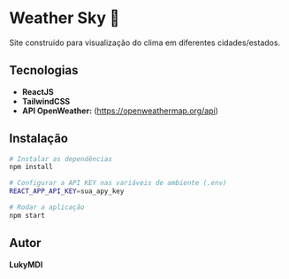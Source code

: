 # Weather Sky 📌

Site construído para visualização do clima em diferentes cidades/estados.

## Tecnologias

-   **ReactJS**
-   **TailwindCSS**
-   **API OpenWeather:** (https://openweathermap.org/api)

## Instalação

```bash
# Instalar as dependências
npm install

# Configurar a API KEY nas variáveis de ambiente (.env)
REACT_APP_API_KEY=sua_apy_key

# Rodar a aplicação
npm start

```

## Autor

**LukyMDI**
